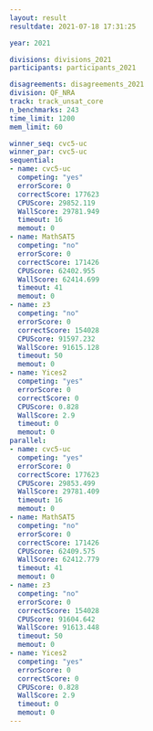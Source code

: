 ```yaml
---
layout: result
resultdate: 2021-07-18 17:31:25

year: 2021

divisions: divisions_2021
participants: participants_2021

disagreements: disagreements_2021
division: QF_NRA
track: track_unsat_core
n_benchmarks: 243
time_limit: 1200
mem_limit: 60

winner_seq: cvc5-uc
winner_par: cvc5-uc
sequential:
- name: cvc5-uc
  competing: "yes"
  errorScore: 0
  correctScore: 177623
  CPUScore: 29852.119
  WallScore: 29781.949
  timeout: 16
  memout: 0
- name: MathSAT5
  competing: "no"
  errorScore: 0
  correctScore: 171426
  CPUScore: 62402.955
  WallScore: 62414.699
  timeout: 41
  memout: 0
- name: z3
  competing: "no"
  errorScore: 0
  correctScore: 154028
  CPUScore: 91597.232
  WallScore: 91615.128
  timeout: 50
  memout: 0
- name: Yices2
  competing: "yes"
  errorScore: 0
  correctScore: 0
  CPUScore: 0.828
  WallScore: 2.9
  timeout: 0
  memout: 0
parallel:
- name: cvc5-uc
  competing: "yes"
  errorScore: 0
  correctScore: 177623
  CPUScore: 29853.499
  WallScore: 29781.409
  timeout: 16
  memout: 0
- name: MathSAT5
  competing: "no"
  errorScore: 0
  correctScore: 171426
  CPUScore: 62409.575
  WallScore: 62412.779
  timeout: 41
  memout: 0
- name: z3
  competing: "no"
  errorScore: 0
  correctScore: 154028
  CPUScore: 91604.642
  WallScore: 91613.448
  timeout: 50
  memout: 0
- name: Yices2
  competing: "yes"
  errorScore: 0
  correctScore: 0
  CPUScore: 0.828
  WallScore: 2.9
  timeout: 0
  memout: 0
---
```

